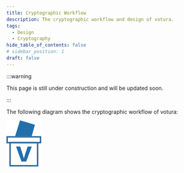 ```yaml
---
title: Cryptographic Workflow
description: The cryptographic workflow and design of votura.
tags:
  - Design
  - Cryptography
hide_table_of_contents: false
# sidebar_position: 1
draft: false
---
```


:::warning

This page is still under construction and will be updated soon.

:::

The following diagram shows the cryptographic workflow of votura:

![the cryptographic workflow of votura](../../../static/img/logo.svg)
